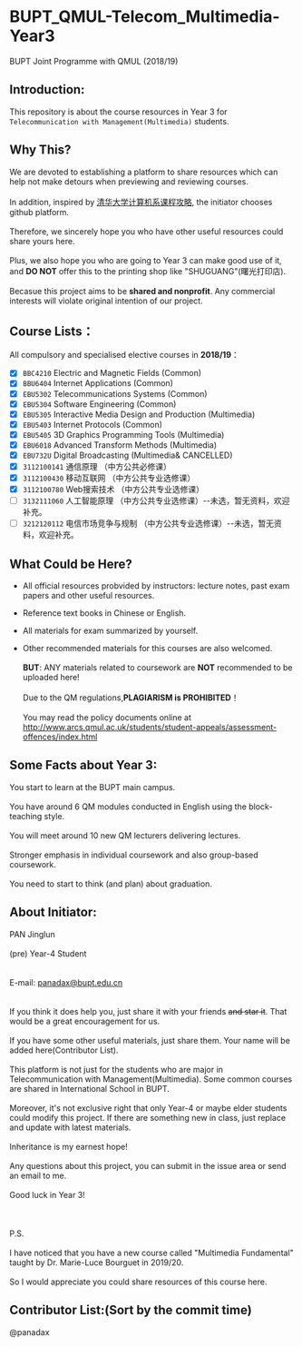 # BUPT_QMUL-Telecom_Multimedia-Year3 
BUPT Joint Programme with QMUL (2018/19)

## Introduction:
This repository is about the course resources in Year 3 for `Telecommunication with Management(Multimedia)` students.

## Why This?
We are devoted to establishing a platform to share resources which can help not make detours when previewing and reviewing courses.
<br /><br /> In addition, inspired by [清华大学计算机系课程攻略](https://github.com/Salensoft/thu-cst-cracker), the initiator chooses github platform. 
<br /><br /> Therefore, we sincerely hope you who have other useful resources could share yours here.
<br /><br /> Plus, we also hope you who are going to Year 3 can make good use of it, and **DO NOT** offer this to the printing shop like "SHUGUANG"(曙光打印店).
<br /><br /> Becasue this project aims to be **shared and nonprofit**. Any commercial interests will violate original intention of our project.
## Course Lists：
All compulsory and specialised elective courses in **2018/19**：
<br /> 
- [x] `BBC4210` Electric and Magnetic Fields (Common)
- [x] `BBU6404` Internet Applications (Common)
- [x] `EBU5302` Telecommunications Systems (Common)
- [x] `EBU5304` Software Engineering (Common)
- [x] `EBU5305` Interactive Media Design and Production (Multimedia)
- [x] `EBU5403` Internet Protocols (Common)
- [x] `EBU5405` 3D Graphics Programming Tools (Multimedia)
- [x] `EBU6018` Advanced Transform Methods (Multimedia)
- [x] `EBU732U` Digital Broadcasting (Multimedia& CANCELLED)
- [x] `3112100141` 通信原理 （中方公共必修课）
- [x] `3112100430` 移动互联网 （中方公共专业选修课）
- [x] `3112100780` Web搜索技术 （中方公共专业选修课）
- [ ] `3132111060` 人工智能原理 （中方公共专业选修课）--未选，暂无资料，欢迎补充。
- [ ] `3212120112` 电信市场竞争与规制 （中方公共专业选修课）--未选，暂无资料，欢迎补充。

## What Could be Here?
-  All official resources probvided by instructors: lecture notes, past exam papers and other useful resources.

-  Reference text books in Chinese or English.

-  All materials for exam summarized by yourself.

-  Other recommended materials for this courses are also welcomed.
<br /><br /> **BUT**: ANY materials related to coursework are **NOT** recommended to be uploaded here!
<br /><br /> Due to the QM regulations,**PLAGIARISM is PROHIBITED**！
<br /><br /> You may read the policy documents online at http://www.arcs.qmul.ac.uk/students/student-appeals/assessment-offences/index.html

## Some Facts about Year 3: 
You start to learn at the BUPT main campus.
<br /><br /> You have around 6 QM modules conducted in English using the block-teaching style.
<br /><br /> You will meet around 10 new QM lecturers delivering lectures.
<br /><br /> Stronger emphasis in individual coursework and also group-based coursework.
<br /><br /> You need to start to think (and plan) about graduation.

## About Initiator: 
PAN Jinglun
<br /><br /> (pre) Year-4 Student  
<br /><br /> E-mail: panadax@bupt.edu.cn
<br /> 
<br /><br /> If you think it does help you, just share it with your friends ~~and star it~~. That would be a great encouragement for us.
<br /><br /> If you have some other useful materials, just share them. Your name will be added here(Contributor List).
<br /><br /> This platform is not just for the students who are major in Telecommunication with Management(Multimedia). Some common courses are shared in International School in BUPT. 
<br /><br /> Moreover, it's not exclusive right that only Year-4 or maybe elder students could modify this project. If there are something new in class, just replace and update with latest materials.
<br /><br /> Inheritance is my earnest hope!
<br /><br /> Any questions about this project, you can submit in the issue area or send an email to me.
<br /><br /> Good luck in Year 3!
<br /><br /> 
<br /> <br />P.S. 
<br /><br /> I have noticed that you have a new course called "Multimedia Fundamental" taught by Dr. Marie-Luce Bourguet in 2019/20.
<br /><br /> So I would appreciate you could share resources of this course here.



## Contributor List:(Sort by the commit time)
@panadax

